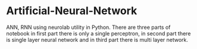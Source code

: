 # Artificial-Neural-Network
ANN, RNN using neurolab utility in Python. There are three parts of notebook in first part there is only a single perceptron, in second part there is single layer neural network and in third part there is multi layer network.
